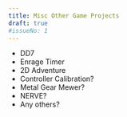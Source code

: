 ```yaml
---
title: Misc Other Game Projects
draft: true
#issueNo: 1
---
```


- DD7
- Enrage Timer
- 2D Adventure
- Controller Calibration?
- Metal Gear Mewer?
- NERVE?
- Any others?